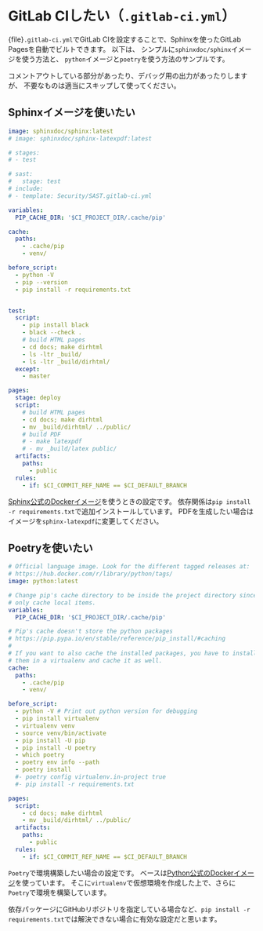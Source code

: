 # GitLab CIしたい（``.gitlab-ci.yml``）

{file}`.gitlab-ci.yml`でGitLab CIを設定することで、Sphinxを使ったGitLab Pagesを自動でビルトできます。
以下は、
シンプルに``sphinxdoc/sphinx``イメージを使う方法と、
``python``イメージと``poetry``を使う方法のサンプルです。

コメントアウトしている部分があったり、デバッグ用の出力があったりしますが、
不要なものは適当にスキップして使ってください。

## Sphinxイメージを使いたい

```yaml
image: sphinxdoc/sphinx:latest
# image: sphinxdoc/sphinx-latexpdf:latest

# stages:
# - test

# sast:
#   stage: test
# include:
# - template: Security/SAST.gitlab-ci.yml

variables:
  PIP_CACHE_DIR: '$CI_PROJECT_DIR/.cache/pip'

cache:
  paths:
    - .cache/pip
    - venv/

before_script:
  - python -V
  - pip --version
  - pip install -r requirements.txt


test:
  script:
    - pip install black
    - black --check .
    # build HTML pages
    - cd docs; make dirhtml
    - ls -ltr _build/
    - ls -ltr _build/dirhtml/
  except:
    - master

pages:
  stage: deploy
  script:
    # build HTML pages
    - cd docs; make dirhtml
    - mv _build/dirhtml/ ../public/
    # build PDF
    # - make latexpdf
    # - mv _build/latex public/
  artifacts:
    paths:
      - public
  rules:
    - if: $CI_COMMIT_REF_NAME == $CI_DEFAULT_BRANCH
```

[Sphinx公式のDockerイメージ](https://hub.docker.com/r/sphinxdoc/sphinx)を使うときの設定です。
依存関係は``pip install -r requirements.txt``で追加インストールしています。
PDFを生成したい場合はイメージを``sphinx-latexpdf``に変更してください。

## Poetryを使いたい

```yaml
# Official language image. Look for the different tagged releases at:
# https://hub.docker.com/r/library/python/tags/
image: python:latest

# Change pip's cache directory to be inside the project directory since we can
# only cache local items.
variables:
  PIP_CACHE_DIR: '$CI_PROJECT_DIR/.cache/pip'

# Pip's cache doesn't store the python packages
# https://pip.pypa.io/en/stable/reference/pip_install/#caching
#
# If you want to also cache the installed packages, you have to install
# them in a virtualenv and cache it as well.
cache:
  paths:
    - .cache/pip
    - venv/

before_script:
  - python -V # Print out python version for debugging
  - pip install virtualenv
  - virtualenv venv
  - source venv/bin/activate
  - pip install -U pip
  - pip install -U poetry
  - which poetry
  - poetry env info --path
  - poetry install
  #- poetry config virtualenv.in-project true
  #- pip install -r requirements.txt

pages:
  script:
    - cd docs; make dirhtml
    - mv _build/dirhtml/ ../public/
  artifacts:
    paths:
      - public
  rules:
    - if: $CI_COMMIT_REF_NAME == $CI_DEFAULT_BRANCH
```

``Poetry``で環境構築したい場合の設定です。
ベースは[Python公式のDockerイメージ](https://hub.docker.com/_/python)を使っています。
そこに``virtualenv``で仮想環境を作成した上で、さらに``Poetry``で環境を構築しています。

依存パッケージにGitHubリポジトリを指定している場合など、``pip install -r requirements.txt``では解決できない場合に有効な設定だと思います。
